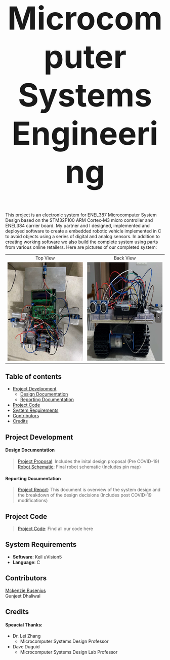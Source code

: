 <h1 align="center" style="font-size:100px" >
  Microcomputer Systems Engineering
</h1>

This project is an electronic system for ENEL387 Microcomputer System Design based on the STM32F100 ARM Cortex-M3 micro controller and ENEL384 carrier board. My partner and I designed, implemented and deployed software to create a embedded robotic vehicle implemented in C to avoid objects using a series of digital and analog sensors. In addition to creating working software we also build the complete system using parts from various online retailers. Here are pictures of our completed system:  


<table align="center">
  <tr>
    <td align="center">Top View</td>
    <td align="center">Back View</td>
  </tr>
  <tr>
    <td><img src="ProjectDocumentation/Images/topview.PNG" width=400 height=311></td>
    <td><img src="ProjectDocumentation/Images/backView.PNG" width=400 height=311></td>
  </tr>
</table>

## Table of contents
- [Project Development](#project-development)
  - [Design Documentation](#design-documentation)
  - [Reporting Documentation](#reporting-documentation)
- [Project Code](#project-code)
- [System Requirements](#system-requirements)
- [Contributors](#contributors)
- [Credits](#credits)

## Project Development
#### Design Documentation
> [Project Proposal](ProjectDocumentation/Design/387ProjectProposal.pdf): Includes the inital design proposal (Pre COVID-19)   
> [Robot Schematic](ProjectDocumentation/Design/RobotSchematic.pdf): Final robot schematic (Includes pin map)

#### Reporting Documentation
> [Project Report](ProjectDocumentation/Reporting/ProjectReport.pdf): This document is overview of the system design and the breakdown of the design decisions (Includes post COVID-19 modifications)

## Project Code
> [Project Code](ProjectCode): Find all our code here

## System Requirements
- **Software**: Keil uVision5
- **Language**: C

## Contributors
[Mckenzie Busenius](https://github.com/macbusenius)   
Gunjeet Dhaliwal

## Credits
#### Speacial Thanks:
- Dr. Lei Zhang
  - Microcomputer Systems Design Professor
- Dave Duguid
  - Microcomputer Systems Design Lab Professor

